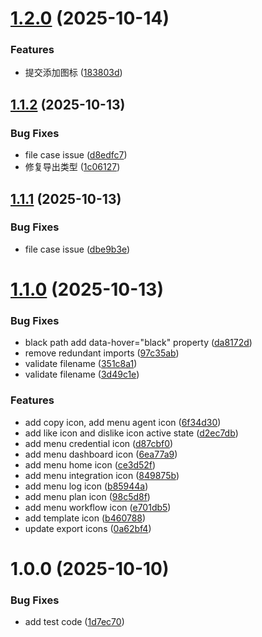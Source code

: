 # [1.2.0](https://github.com/xing-lin/browseract-ui/compare/v1.1.2...v1.2.0) (2025-10-14)

### Features

- 提交添加图标 ([183803d](https://github.com/xing-lin/browseract-ui/commit/183803d0fc38ba6763334f874673a35e15d86244))

## [1.1.2](https://github.com/xing-lin/browseract-ui/compare/v1.1.1...v1.1.2) (2025-10-13)

### Bug Fixes

- file case issue ([d8edfc7](https://github.com/xing-lin/browseract-ui/commit/d8edfc70d1ec3b5ef66f37057c2f53da34911bde))
- 修复导出类型 ([1c06127](https://github.com/xing-lin/browseract-ui/commit/1c06127bc577914f8344a5967ef705ef8977fedd))

## [1.1.1](https://github.com/xing-lin/browseract-ui/compare/v1.1.0...v1.1.1) (2025-10-13)

### Bug Fixes

- file case issue ([dbe9b3e](https://github.com/xing-lin/browseract-ui/commit/dbe9b3e10b7af336da23b05d4ebba5cdf75fd733))

# [1.1.0](https://github.com/xing-lin/browseract-ui/compare/v1.0.0...v1.1.0) (2025-10-13)

### Bug Fixes

- black path add data-hover="black" property ([da8172d](https://github.com/xing-lin/browseract-ui/commit/da8172d480d869724da4faf2dd98062dc34e03a1))
- remove redundant imports ([97c35ab](https://github.com/xing-lin/browseract-ui/commit/97c35abeb34911ff7596a5147113177e62105ddd))
- validate filename ([351c8a1](https://github.com/xing-lin/browseract-ui/commit/351c8a184857063ee0610a7dcaa6407741287dda))
- validate filename ([3d49c1e](https://github.com/xing-lin/browseract-ui/commit/3d49c1e78e1198e92f77802d2fcd9520010bb6d3))

### Features

- add copy icon, add menu agent icon ([6f34d30](https://github.com/xing-lin/browseract-ui/commit/6f34d30ab802d16c3a516602f3dc7338d0dd1061))
- add like icon and dislike icon active state ([d2ec7db](https://github.com/xing-lin/browseract-ui/commit/d2ec7db2597c26a18d27091e2f4f4a035d17a0f0))
- add menu credential icon ([d87cbf0](https://github.com/xing-lin/browseract-ui/commit/d87cbf020da3e05db341208a0a9793a106149c78))
- add menu dashboard icon ([6ea77a9](https://github.com/xing-lin/browseract-ui/commit/6ea77a9ff07225db0c89dbd13737a644b60136b0))
- add menu home icon ([ce3d52f](https://github.com/xing-lin/browseract-ui/commit/ce3d52f9d218326f01db55ca2f8b7796e8d7e4f2))
- add menu integration icon ([849875b](https://github.com/xing-lin/browseract-ui/commit/849875bb371624ee3035a784d8907c0c148936af))
- add menu log icon ([b85944a](https://github.com/xing-lin/browseract-ui/commit/b85944a5751ddc9b322d2dcd5195a9698cf2f22d))
- add menu plan icon ([98c5d8f](https://github.com/xing-lin/browseract-ui/commit/98c5d8f7a12ed08d595be6f9b03f6937861bc5bd))
- add menu workflow icon ([e701db5](https://github.com/xing-lin/browseract-ui/commit/e701db543a96eddd2d2e42c12c65039de314e96d))
- add template icon ([b460788](https://github.com/xing-lin/browseract-ui/commit/b460788766f1cfcea770a8d2417941f97dc2e82a))
- update export icons ([0a62bf4](https://github.com/xing-lin/browseract-ui/commit/0a62bf4e1c49fa29c03ee2354e199c517c797aeb))

# 1.0.0 (2025-10-10)

### Bug Fixes

- add test code ([1d7ec70](https://github.com/xing-lin/browseract-ui/commit/1d7ec70c542faba0368eae3020e90eb735c2da23))
